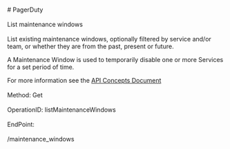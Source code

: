 <br>#     PagerDuty</br>
<br>List maintenance windows</br>
<br>List existing maintenance windows, optionally filtered by service and/or team, or whether they are from the past, present or future.

A Maintenance Window is used to temporarily disable one or more Services for a set period of time.

For more information see the [API Concepts Document](../../docs/CONCEPTS.md#maintenance-windows)
</br>
<br>Method: Get</br>
<br>OperationID: listMaintenanceWindows</br>
<br>EndPoint:</br>
<br>/maintenance_windows</br>
